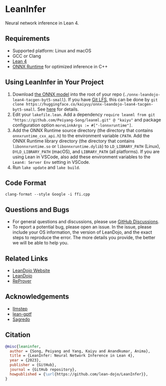 LeanInfer
=========

Neural network inference in Lean 4.


## Requirements

* Supported platform: Linux and macOS
* GCC or Clang
* [Lean 4](https://leanprover.github.io/lean4/doc/quickstart.html)
* [ONNX Runtime](https://onnxruntime.ai/) for optimized inference in C++


## Using LeanInfer in Your Project

1. Download [the ONNX model](https://huggingface.co/kaiyuy/onnx-leandojo-lean4-tacgen-byt5-small) into the root of your repo (`./onnx-leandojo-lean4-tacgen-byt5-small`). If you have [Git LFS](https://git-lfs.com/), this can be done by `git clone https://huggingface.co/kaiyuy/onnx-leandojo-lean4-tacgen-byt5-small`. See [here](https://huggingface.co/docs/hub/models-downloading) for details.
1. Edit your `lakefile.lean`. Add a dependency `require leanml from git "https://github.com/Peiyang-Song/leanml.git" @ "kaiyu"` and package configuration option `moreLinkArgs := #["-lonnxruntime"]`.
1. Add the ONNX Runtime source directory (the directory that contains `onnxruntime_cxx_api.h`) to the environment variable `CPATH`. Add the ONNX Runtime library directory (the directory that contains `libonnxruntime.so` or `libonnxruntime.dylib`) to `LD_LIBRARY_PATH` (Linux), `DYLD_LIBRARY_PATH` (macOS), and `LIBRARY_PATH` (all platforms). If you are using Lean in VSCode, also add these environment variables to the `Lean4: Server Env` setting in VSCode. 
1. Run `lake update` and `lake build`.


## Code Format

`clang-format --style Google -i ffi.cpp`



## Questions and Bugs

* For general questions and discussions, please use [GitHub Discussions](https://github.com/lean-dojo/LeanInfer/discussions).  
* To report a potential bug, please open an issue. In the issue, please include your OS information, the version of LeanDojo, and the exact steps to reproduce the error. The more details you provide, the better we will be able to help you. 


## Related Links

* [LeanDojo Website](https://leandojo.org/)
* [LeanDojo](https://github.com/lean-dojo/LeanDojo) 
* [ReProver](https://github.com/lean-dojo/ReProver)


## Acknowledgements

* [llmstep](https://github.com/wellecks/llmstep)
* [lean-gptf](https://github.com/jesse-michael-han/lean-gptf)
* [Sagredo](https://www.youtube.com/watch?v=CEwRMT0GpKo)



## Citation

```bibtex
@misc{leaninfer,
  author = {Song, Peiyang and Yang, Kaiyu and Anandkumar, Anima},
  title = {LeanInfer: Neural Network Inference in Lean 4},
  year = {2023},
  publisher = {GitHub},
  journal = {GitHub repository},
  howpublished = {\url{https://github.com/lean-dojo/LeanInfer}},
}
```
